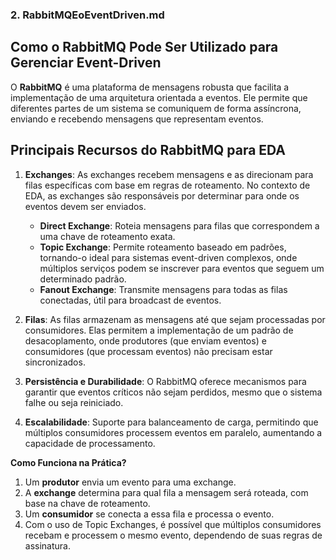 
### 2. **RabbitMQEoEventDriven.md**
## **Como o RabbitMQ Pode Ser Utilizado para Gerenciar Event-Driven**
O **RabbitMQ** é uma plataforma de mensagens robusta que facilita a implementação de uma arquitetura orientada a eventos. Ele permite que diferentes partes de um sistema se comuniquem de forma assíncrona, enviando e recebendo mensagens que representam eventos.

## **Principais Recursos do RabbitMQ para EDA**
1. **Exchanges**: As exchanges recebem mensagens e as direcionam para filas específicas com base em regras de roteamento. No contexto de EDA, as exchanges são responsáveis por determinar para onde os eventos devem ser enviados.
   - **Direct Exchange**: Roteia mensagens para filas que correspondem a uma chave de roteamento exata.
   - **Topic Exchange**: Permite roteamento baseado em padrões, tornando-o ideal para sistemas event-driven complexos, onde múltiplos serviços podem se inscrever para eventos que seguem um determinado padrão.
   - **Fanout Exchange**: Transmite mensagens para todas as filas conectadas, útil para broadcast de eventos.
  
2. **Filas**: As filas armazenam as mensagens até que sejam processadas por consumidores. Elas permitem a implementação de um padrão de desacoplamento, onde produtores (que enviam eventos) e consumidores (que processam eventos) não precisam estar sincronizados.

3. **Persistência e Durabilidade**: O RabbitMQ oferece mecanismos para garantir que eventos críticos não sejam perdidos, mesmo que o sistema falhe ou seja reiniciado.

4. **Escalabilidade**: Suporte para balanceamento de carga, permitindo que múltiplos consumidores processem eventos em paralelo, aumentando a capacidade de processamento.

**Como Funciona na Prática?**
1. Um **produtor** envia um evento para uma exchange.
2. A **exchange** determina para qual fila a mensagem será roteada, com base na chave de roteamento.
3. Um **consumidor** se conecta a essa fila e processa o evento.
4. Com o uso de Topic Exchanges, é possível que múltiplos consumidores recebam e processem o mesmo evento, dependendo de suas regras de assinatura.

